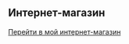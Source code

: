## Интернет-магазин
[Перейти в мой интернет-магазин](https://online-shop-5r7as9o6e-olyas-projects-a9bd85d3.vercel.app)
